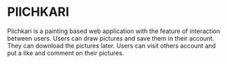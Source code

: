# PIICHKARI
Piichkari is a painting based web application with the feature of interaction between users. 
Users can draw pictures and save them in their account. They can download the pictures later. 
Users can visit others account and put a like and comment on their pictures.
